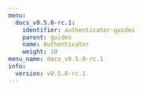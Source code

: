 ```yaml
---
menu:
  docs_v0.5.0-rc.1:
    identifier: authenticator-guides
    parent: guides
    name: Authenticator
    weight: 10
menu_name: docs_v0.5.0-rc.1
info:
  version: v0.5.0-rc.1
---
```


